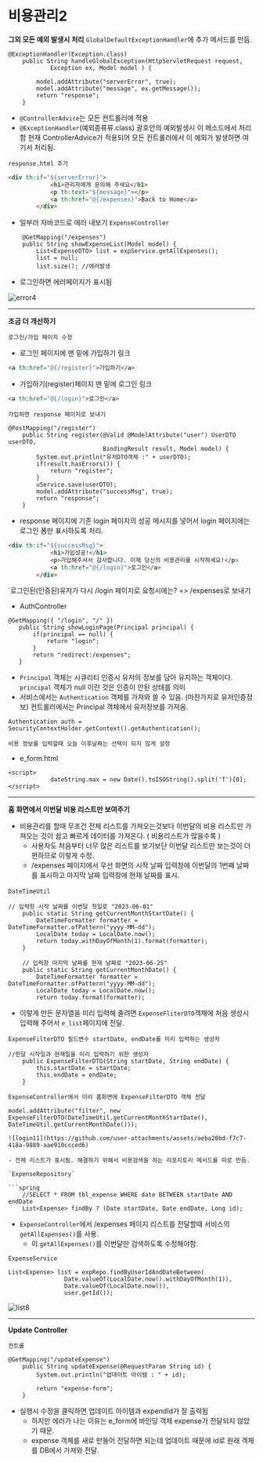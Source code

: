 # 비용관리2

**그외 모든 예외 발생시 처리**
`GlobalDefaultExceptionHandler`에 추가 메서드를 만듬.

```spring
@ExceptionHandler(Exception.class)
	public String handleGlobalException(HttpServletRequest request,
			Exception ex, Model model ) {
		
		model.addAttribute("serverError", true);
		model.addAttribute("message", ex.getMessage());
		return "response";
	}
```

- `@ControllerAdvice`는 모든 컨트롤러에 적용
- `@ExceptionHandler`(예외종류류.class) 괄호안의 예외발생시 이 메소드에서 처리함 현재 ControllerAdvice가 적용되어 모든 컨트롤러에서 이 예외가 발생하면 여기서 처리됨.

`response.html 추가`

```html
<div th:if="${serverError}">
			<h1>관리자에게 문의해 주세요</h1>
			<p th:text="${message}"></p>
			<a th:href="@{/expenses}">Back to Home</a>
		</div>
```

- 일부러 자바코드로 에러 내보기
`ExpenseController`

```spring
	@GetMapping("/expenses")
	public String showExpenseList(Model model) {
		List<ExpenseDTO> list = expService.getAllExpenses();
		list = null;
		list.size(); //에러발생
```

- 로그인하면 에러페이지가 표시됨

![error4](https://github.com/user-attachments/assets/3a3dd08a-d673-4758-800a-ed7ae7caee93)

<hr>

**조금 더 개선하기**

`로그인/가입 페이지 수정`

- 로그인 페이지에 맨 밑에 가입하기 링크

```html
<a th:href="@{/register}">가입하기</a>
```

- 가입하기(register)페이지 맨 밑에 로그인 링크

```html
<a th:href="@{/login}">로그인</a>
```

`가입하면 response 페이지로 보내기`

```spring
@PostMapping("/register")
    public String register(@Valid @ModelAttribute("user") UserDTO userDTO,
    					   BindingResult result, Model model) {
        System.out.println("유저DTO객체 :" + userDTO);
        if(result.hasErrors()) {
        	return "register";
        }
        uService.save(userDTO);
        model.addAttribute("successMsg", true);
        return "response";
    }
```

- response 페이지에 기존 login 페이지의 성공 메시지를 넣어서 login 페이지에는 로그인 폼만 표시하도록 처리.

```html
<div th:if="${successMsg}">
			<h1>가입성공!</h1>
			<p>가입해주셔서 감사합니다. 이제 당신의 비용관리를 시작하세요!</p>
			<a th:href="@{/login}">로그인</a>
		</div>
```

`로그인된(인증된)유저가 다시 /login 페이지로 요청시에는? => /expenses로 보내기

- AuthController

 ```spring
@GetMapping({ "/login", "/" })
	public String showLoginPage(Principal principal) {
		if(principal == null) {
			return "login";
		}
		return "redirect:/expenses";
	}
```

- `Principal` 객체는 시큐리티 인증시 유저의 정보를 담아 유지하는 객체이다. `principal` 객체가 null 이란 것은 인증이 안된 상태를 의미
- 서비스에서는 `Authentication` 객체를 가져와 쓸 수 있음. (마찬가지로 유저인증정보) 컨트롤러에서는 Principal 객체에서 유저정보를 가져옴.

```spring
Authentication auth = SecurityContextHolder.getContext().getAuthentication();
```

`비용 정보를 입력할때 오늘 이후날짜는 선택이 되지 않게 설정`

- e_form.html

```script
<script>
			dateString.max = new Date().toISOString().split('T')[0];
</script>
```

<hr>

**홈 화면에서 이번달 비용 리스트만 보여주기**

- 비용관리를 할때 무조건 전체 리스트를 가져오는것보다 이번달의 비용 리스트만 가져오는 것이  쉽고 빠르게 데이터를 가져온다. ( 비용리스트가 많을수록 )
  - 사용자도 처음부터 너무 많은 리스트를 보기보단 이번달 리스트만 보는것이 더 편하므로 이렇게 수정.
  - /expenses 페이지에서 우선 화면의 시작 날짜 입력창에 이번달의 1번째 날짜를 표시하고 마지막 날짜 입력창에 현재 날짜를 표시.

​`DateTimeUtil`

```spring
// 입력창 시작 날짜를 이번달 첫일로 "2023-06-01"
	public static String getCurrentMonthStartDate() {
		DateTimeFormatter formatter = DateTimeFormatter.ofPattern("yyyy-MM-dd");
		LocalDate today = LocalDate.now();
		return today.withDayOfMonth(1).format(formatter);
	}
	
	// 입력창 마지막 날짜를 현재 날짜로 "2023-06-25"
	public static String getCurrentMonthDate() {
		DateTimeFormatter formatter = DateTimeFormatter.ofPattern("yyyy-MM-dd");
		LocalDate today = LocalDate.now();
		return today.format(formatter);
```

- 이렇게 만든 문자열을 미리 입력해 줄려면 `ExpenseFliterDTO`객채에 처음 생성시 입력해 주어서 `e_list`페이지에 전달.

`ExpenseFilterDTO 필드변수 startDate, endDate를 미리 입력하는 생성자`

```spring
//한달 시작일과 현재일을 미리 입력하기 위한 생성자
	public ExpenseFilterDTO(String startDate, String endDate) {
		this.startDate = startDate;
		this.endDate = endDate;
	}
```

`ExpenseController에서 미리 홈화면에 ExpenseFilterDTO 객체 전달`

```spring
model.addAttribute("filter", new ExpenseFilterDTO(DateTimeUtil.getCurrentMonthStartDate(), DateTimeUtil.getCurrentMonthDate()));

![login11](https://github.com/user-attachments/assets/aeba20bd-f7c7-418a-9889-aae910ccced6)

- 전체 리스트가 표시됨. 해결하기 위해서 비용검색을 하는 리포지토리 메서드를 따로 만듬.

`ExpenseRepository`

```spring
	//SELECT * FROM tbl_expense WHERE date BETWEEN startDate AND endDate
	List<Expense> findBy ? (Date startDate, Date endDate, Long id);
```

- `ExpenseController`에서 /expenses 페이지 리스트를 전달할때 서비스의 `getAllExpenses()`를 사용.
  - 이 `getAllExpenses()`를 이번달만 검색하도록 수정해야함.

`ExpenseService`

```spring
List<Expense> list = expRepo.findByUserIdAndDateBetween(
				Date.valueOf(LocalDate.now().withDayOfMonth(1)), 
				Date.valueOf(LocalDate.now()),
				user.getId());
```

​![list8](https://github.com/user-attachments/assets/b4d17a67-1c0d-4409-b0c5-6009e806fba1)

<hr>

**Update Controller**

`컨트롤`

```spring
@GetMapping("/updateExpense")
	public String updateExpense(@RequestParam String id) {
		System.out.println("업데이트 아이템 : " + id);
		
		return "expense-form";
	}
```

- 실행시 수정을 클릭하면 업데이트 아이템과 expendId가 잘 출력됨
  - 하지만 에러가 나는 이유는 e_form에 바인딩 객체 expense가 전달되지 않았기 때문.
  - expense 객체를 새로 만들어 전달하면 되는데 업데이트 때문에 id로 원래 겍체를 DB에서 가져와 전달.
